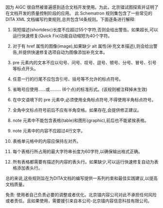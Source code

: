 因为 AIGC 很自然被普遍感到适合文档开发使用。为此，北京镭试图探索并证明了在文档开发的质量控制阶段的应用。
此 Schematron 规则集包含了一些常见的 DITA XML 文档编写约束规则,总共包含14条规则。下面逐条进行解释:

1. 简短描述(shortdesc)长度不应超过55个字符,否则会给出警告。如果超长,可以运行快速修复(Quick Fix)功能自动缩短为40个字符。



2. 对于有 href 属性的图像(image),如果缺少 alt 属性(补充文本描述),则会给出警告,并提供快速修复选项自动为图像添加补充文本。



3. pre 元素内的文本不应以句号、问号、叹号、逗号、顿号、分号、冒号、引号等标点开头。



4. 任意一行的行尾不应包含引号、括号等不允许的标点符号。 



5. 省略号应使用……或……… (6个点)的标准形式。(该规则被注释掉未生效)



6. 在中文语境下的 pre 元素中,必须使用全角标点符号,不得使用半角标点符号。



7. 全角中文标点符号前后不应有半角空格。如果存在,会提供修正建议。



8. note 元素中不能包含表格(table)和图形(graphic),前后也不能紧挨表格。



9. note 元素中的内容不应超过4行文字。



10. 表格单元格中的内容应保持左对齐。



11. 每个表格行所占用的最大字符串长度为60字符,以确保输出格式正确。




12. 所有表格都需要有描述列内容的表头行。如果缺少,可以运行快速修复自动为表格添加表头行。



总的来说,这些规则旨在为DITA文档的编写提供一系列约束和最佳实践建议,以提高文档质量。

免责: 使用者自己负责必要的调整或者优化。北京镭内容公司对此不承担任何风险或者责任。且如果使用，需要援引来自本公司-北京镭内容信息科技有限公司。


